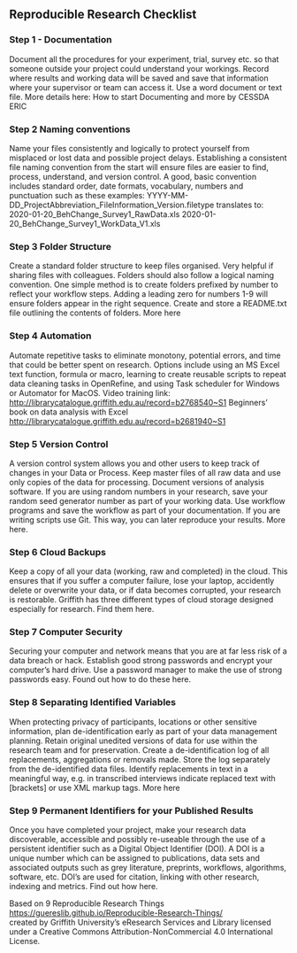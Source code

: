 ## Reproducible Research Checklist

### Step 1 - Documentation

Document all the procedures for your experiment, trial, survey etc. so that someone outside your project could understand your workings.  Record where results and working data will be saved and save that information where your supervisor or team can access it.  Use a word document or text file.  More details here: How to start Documenting and more by CESSDA ERIC

### Step 2 Naming conventions
Name your files consistently and logically to protect yourself from misplaced or lost data and possible project delays. Establishing a consistent file naming convention from the start will ensure files are easier to find, process, understand, and version control.  A good, basic convention includes standard order, date formats, vocabulary, numbers and punctuation such as these examples:
YYYY-MM-DD_ProjectAbbreviation_FileInformation_Version.filetype  translates to:
2020-01-20_BehChange_Survey1_RawData.xls
2020-01-20_BehChange_Survey1_WorkData_V1.xls

### Step 3 Folder Structure
Create a standard folder structure to keep files organised. Very helpful if sharing files with colleagues. Folders should also follow a logical naming convention.  One simple method is to create folders prefixed by number to reflect your workflow steps. Adding a leading zero for numbers 1-9 will ensure folders appear in the right sequence. Create and store a README.txt file outlining the contents of folders. More here 


### Step 4 Automation
Automate repetitive tasks to eliminate monotony, potential errors, and time that could be better spent on research. Options include using an MS Excel text function, formula or macro, learning to create reusable scripts to repeat data cleaning tasks in OpenRefine, and using Task scheduler for Windows or Automator for MacOS.  Video training link: http://librarycatalogue.griffith.edu.au/record=b2768540~S1 Beginners’ book on data analysis with Excel http://librarycatalogue.griffith.edu.au/record=b2681940~S1 

### Step 5 Version Control
A version control system allows you and other users to keep track of changes in your Data or Process. Keep master files of all raw data and use only copies of the data for processing. Document versions of analysis software. If you are using random numbers in your research, save your random seed generator number as part of your working data. Use workflow programs and save the workflow as part of your documentation. If you are writing scripts use Git. This way, you can later reproduce your results. More here.

### Step 6 Cloud Backups
Keep a copy of all your data (working, raw and completed) in the cloud.  This ensures that if you suffer a computer failure, lose your laptop, accidently delete or overwrite your data, or if data becomes corrupted, your research is restorable. Griffith has three different types of cloud storage designed especially for research.  Find them here.

### Step 7 Computer Security 
Securing your computer and network means that you are at far less risk of a data breach or hack. Establish good strong passwords and encrypt your computer’s hard drive.  Use a password manager to make the use of strong passwords easy. Found out how to do these here. 

### Step 8 Separating Identified Variables
When protecting privacy of participants, locations or other sensitive information, plan de-identification early as part of your data management planning.    Retain original unedited versions of data for use within the research team and for preservation.  Create a de-identification log of all replacements, aggregations or removals made.  Store the log separately from the de-identified data files.   Identify replacements in text in a meaningful way, e.g. in transcribed interviews indicate replaced text with [brackets] or use XML markup tags. More here

### Step 9 Permanent Identifiers for your Published Results
Once you have completed your project, make your research data discoverable, accessible and possibly re-useable through the use of a persistent identifier such as a Digital Object Identifier (DOI). A DOI is a unique number which can be assigned to publications, data sets and associated outputs such as grey literature, preprints, workflows, algorithms, software, etc. DOI’s are used for citation, linking with other research, indexing and metrics. Find out how here.

Based on 9 Reproducible Research Things 
https://guereslib.github.io/Reproducible-Research-Things/  
created by Griffith University’s eResearch Services and Library
licensed under a Creative Commons Attribution-NonCommercial 4.0 International License. 
